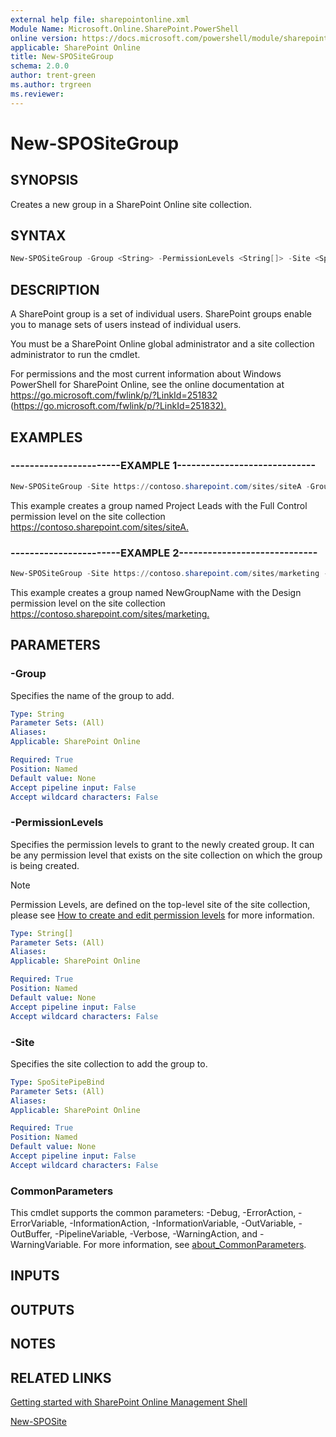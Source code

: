 ```yaml
---
external help file: sharepointonline.xml
Module Name: Microsoft.Online.SharePoint.PowerShell
online version: https://docs.microsoft.com/powershell/module/sharepoint-online/new-spositegroup
applicable: SharePoint Online
title: New-SPOSiteGroup
schema: 2.0.0
author: trent-green
ms.author: trgreen
ms.reviewer:
---
```


# New-SPOSiteGroup

## SYNOPSIS

Creates a new group in a SharePoint Online site collection.

## SYNTAX

```powershell
New-SPOSiteGroup -Group <String> -PermissionLevels <String[]> -Site <SpoSitePipeBind> [<CommonParameters>]
```

## DESCRIPTION

A SharePoint group is a set of individual users.
SharePoint groups enable you to manage sets of users instead of individual users.

You must be a SharePoint Online global administrator and a site collection administrator to run the cmdlet.

For permissions and the most current information about Windows PowerShell for SharePoint Online, see the online documentation at <https://go.microsoft.com/fwlink/p/?LinkId=251832> (<https://go.microsoft.com/fwlink/p/?LinkId=251832).>

## EXAMPLES

### -----------------------EXAMPLE 1-----------------------------

```powershell
New-SPOSiteGroup -Site https://contoso.sharepoint.com/sites/siteA -Group "Project Leads" -PermissionLevels "Full Control"
```

This example creates a group named Project Leads with the Full Control permission level on the site collection <https://contoso.sharepoint.com/sites/siteA.>

### -----------------------EXAMPLE 2-----------------------------

```powershell
New-SPOSiteGroup -Site https://contoso.sharepoint.com/sites/marketing -Group "NewGroupName" -PermissionLevels "Design"
```

This example creates a group named NewGroupName with the Design permission level on the site collection <https://contoso.sharepoint.com/sites/marketing.>

## PARAMETERS

### -Group

Specifies the name of the group to add.

```yaml
Type: String
Parameter Sets: (All)
Aliases:
Applicable: SharePoint Online

Required: True
Position: Named
Default value: None
Accept pipeline input: False
Accept wildcard characters: False
```

### -PermissionLevels

Specifies the permission levels to grant to the newly created group. It can be any permission level that exists on the site collection on which the group is being created.

> [!NOTE]
> Permission Levels, are defined on the top-level site of the site collection, please see [How to create and edit permission levels](https://docs.microsoft.com/sharepoint/how-to-create-and-edit-permission-levels) for more information.

```yaml
Type: String[]
Parameter Sets: (All)
Aliases:
Applicable: SharePoint Online

Required: True
Position: Named
Default value: None
Accept pipeline input: False
Accept wildcard characters: False
```

### -Site

Specifies the site collection to add the group to.

```yaml
Type: SpoSitePipeBind
Parameter Sets: (All)
Aliases:
Applicable: SharePoint Online

Required: True
Position: Named
Default value: None
Accept pipeline input: False
Accept wildcard characters: False
```

### CommonParameters

This cmdlet supports the common parameters: -Debug, -ErrorAction, -ErrorVariable, -InformationAction, -InformationVariable, -OutVariable, -OutBuffer, -PipelineVariable, -Verbose, -WarningAction, and -WarningVariable. For more information, see [about_CommonParameters](https://go.microsoft.com/fwlink/?LinkID=113216).

## INPUTS

## OUTPUTS

## NOTES

## RELATED LINKS

[Getting started with SharePoint Online Management Shell](https://docs.microsoft.com/powershell/sharepoint/sharepoint-online/connect-sharepoint-online?view=sharepoint-ps)

[New-SPOSite](New-SPOSite.md)
